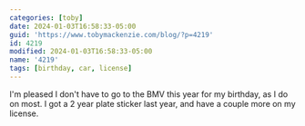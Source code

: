 ```yaml
---
categories: [toby]
date: 2024-01-03T16:58:33-05:00
guid: 'https://www.tobymackenzie.com/blog/?p=4219'
id: 4219
modified: 2024-01-03T16:58:33-05:00
name: '4219'
tags: [birthday, car, license]
---
```


I'm pleased I don't have to go to the BMV this year for my birthday, as I do on most.  I got a 2 year plate sticker last year, and have a couple more on my license.
